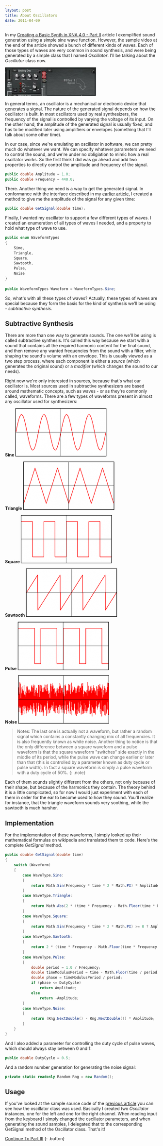 ```yaml
---
layout: post
title: About Oscillators
date: 2011-04-09
---
```


In my [Creating a Basic Synth in XNA 4.0 - Part II](/creating-a-basic-synth-in-xna-part-ii) article I exemplified sound generation using a simple sine wave function. However, the sample video at the end of the article showed a bunch of different kinds of waves. Each of those types of waves are very common in sound synthesis, and were being generated by a simple class that I named *Oscillator*. I'll be talking about the *Oscillator* class now.

[![OscillatorHud](/assets/2011-04-09-about-oscillators/OscillatorHud-300x94.jpg)](/assets/2011-04-09-about-oscillators/OscillatorHud.jpg)

In general terms, an oscillator is a mechanical or electronic device that generates a signal. The nature of the generated signal depends on how the oscillator is built. In most oscillators used by real synthesizers, the frequency of the signal is controlled by varying the voltage of its input. On the other hand, the amplitude of the generated signal is usually fixed, and has to be modified later using amplifiers or envelopes (something that I'll talk about some other time).

In our case, since we're emulating an oscillator in software, we can pretty much do whatever we want. We can specify whatever parameters we need to control the sound, and we're under no obligiation to mimic how a real oscillator works. So the first think I did was go ahead and add two properties to directly control the amplitude and frequency of the signal.

~~~ c#
public double Amplitude = 1.0;
public double Frequency = 440.0;
~~~

There. Another thing we need is a way to get the generated signal. In conformance with the interface described in my [earlier article](/creating-a-basic-synth-in-xna-part-ii), I created a method to give me the amplitude of the signal for any given time:

~~~ c#
public double GetSignal(double time);
~~~

Finally, I wanted my oscillator to support a few different types of waves. I created an enumeration of all types of waves I needed, and a property to hold what type of wave to use.

~~~ c#
public enum WaveformTypes
{
    Sine,
    Triangle,
    Square,
    Sawtooth,
    Pulse,
    Noise
}

public WaveformTypes Waveform = WaveformTypes.Sine;
~~~

So, what's with all these types of waves? Actually, these types of waves are special because they form the basis for the kind of synthesis we'll be using - *subtractive synthesis*.

## Subtractive Synthesis

There are more than one way to generate sounds. The one we'll be using is called subtractive synthesis. It's called this way because we start with a sound that contains all the required harmonic content for the final sound, and then remove any wanted frequencies from the sound with a filter, while shaping the sound's volume with an envelope. This is usually viewed as a two step process, where each component is either a *source* (which generates the original sound) or a *modifier* (which changes the sound to our needs).

Right now we're only interested in sources, because that's what our oscillator is. Most sources used in subtractive synthesizers are based around mathematic concepts, such as waves - or as they're commonly called, waveforms. There are a few types of waveforms present in almost any oscillator used for synthesizers:

**Sine**
[![Sine](/assets/2011-04-09-about-oscillators/Sine-300x159.png)](/assets/2011-04-09-about-oscillators/Sine.png)

**Triangle**
[![Triangle](/assets/2011-04-09-about-oscillators/Triangle-300x159.png)](/assets/2011-04-09-about-oscillators/Triangle.png)

**Square**
[![Square](/assets/2011-04-09-about-oscillators/Square-300x159.png)](/assets/2011-04-09-about-oscillators/Square.png)

**Sawtooth**
[![Sawtooth](/assets/2011-04-09-about-oscillators/Sawtooth-300x159.png)](/assets/2011-04-09-about-oscillators/Sawtooth.png)

**Pulse**
[![Pulse](/assets/2011-04-09-about-oscillators/Pulse-300x159.png)](/assets/2011-04-09-about-oscillators/Pulse.png)

**Noise**
[![Noise](/assets/2011-04-09-about-oscillators/Noise-300x159.png)](/assets/2011-04-09-about-oscillators/Noise.png)

> Notes: The last one is actually not a waveform, but rather a random signal which contains a constantly changing mix of all frequencies. It is also frequently known as white noise. Another thing to notice is that the only difference between a square waveform and a pulse waveform is that the square waveform "switches" side exactly in the middle of its period, while the pulse wave can change earlier or later than that (this is controlled by a parameter known as duty cycle or pulse width). In fact a square waveform is simply a pulse waveform with a duty cycle of 50%.
{: .note}

Each of them sounds slightly different from the others, not only because of their shape, but because of the harmonics they contain. The theory behind it is a little complicated, so for now I would just experiment with each of them in order for the ear to become used to how they sound. You'll realize for instance, that the triangle waveform sounds very soothing, while the sawtooth is much harsher.

## Implementation

For the implementation of these waveforms, I simply looked up their mathematical formulas on wikipedia and translated them to code. Here's the complete *GetSignal* method.

~~~ c#
public double GetSignal(double time)
{
    switch (Waveform)
    {
        case WaveType.Sine:
        {
            return Math.Sin(Frequency * time * 2 * Math.PI) * Amplitude;
        }
        case WaveType.Triangle:
        {
            return Math.Abs(2 * (time * Frequency - Math.Floor(time * Frequency + 0.5))) * Amplitude * 2 - Amplitude;
        }
        case WaveType.Square:
        {
            return Math.Sin(Frequency * time * 2 * Math.PI) >= 0 ? Amplitude : -Amplitude;
        }
        case WaveType.Sawtooth:
        {
            return 2 * (time * Frequency - Math.Floor(time * Frequency + 0.5)) * Amplitude;
        }
        case WaveType.Pulse:
        {
            double period = 1.0 / Frequency;
            double timeModulusPeriod = time - Math.Floor(time / period) * period;
            double phase = timeModulusPeriod / period;
            if (phase <= DutyCycle)
                return Amplitude;
            else
                return -Amplitude;
        }
        case WaveType.Noise:
        {
            return (Rng.NextDouble() - Rng.NextDouble()) * Amplitude;
        }
    }
}
~~~

And I also added a parameter for controlling the duty cycle of pulse waves, which should always stay between 0 and 1:

~~~ c#
public double DutyCycle = 0.5;
~~~

And a random number generation for generating the noise signal:

~~~ c#
private static readonly Random Rng = new Random();
~~~


## Usage

If you've looked at the sample source code of the [previous article](/creating-a-basic-synth-in-xna-part-ii) you can see how the oscillator class was used. Basically I created two *Oscillator* instances, one for the left and one for the right channel. When reading input from the keyboard I simply changed the oscillator parameters, and when generating the sound samples, I delegated that to the corresponding GetSignal method of the Oscillator class. That's it!

[Continue To Part III](/creating-a-basic-synth-in-xna-part-iii)
{: .button}
